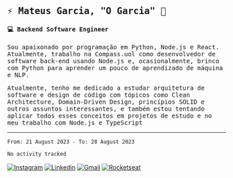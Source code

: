 
<samp>
  
## ⚡ Mateus Garcia, "O Garcia" :rocket: 
  

#### 💻 Backend Software Engineer

Sou apaixonado por programação em Python, Node.js e React. Atualmente, trabalho na Compass.uol como desenvolvedor de software back-end usando Node.js e, ocasionalmente, brinco com Python para aprender um pouco de aprendizado de máquina e NLP.

Atualmente, tenho me dedicado a estudar arquitetura de software e design de código com tópicos como Clean Architecture, Domain-Driven Design, princípios SOLID e outros assuntos interessantes, e também estou tentando aplicar todos esses conceitos em projetos de estudo e no meu trabalho com Node.js e TypeScript

---

<!--START_SECTION:waka-->

```txt
From: 21 August 2023 - To: 28 August 2023

No activity tracked
```

<!--END_SECTION:waka-->
  
</samp>

[![Instagram](https://img.shields.io/badge/-Mateus%20Garcia-c080ff?style=flat-square&labelColor=c080ff&logo=instagram&logoColor=white&link=https://www.instagram.com/mpg.x)](https://www.instagram.com/mpg.x) 
[![Linkedin](https://img.shields.io/badge/-Mateus%20Garcia-c080ff?style=flat-square&logo=Linkedin&logoColor=white&link=https://www.linkedin.com/in/mpgxc)](https://www.linkedin.com/in/mpgxc) 
[![Gmail](https://img.shields.io/badge/-mpgx5.c@gmail.com-c080ff?style=flat-square&logo=Gmail&logoColor=white&link=mailto:diego.schell.f@gmail.com)](mailto:mpgx5.c@gmail.com)
[![Rocketseat](https://img.shields.io/badge/-Rocketseat%20Profile-c080ff?style=flat-square&labelColor=c080ff&logoColor=white&link=https://app.rocketseat.com.br/me/mpgxc)](https://app.rocketseat.com.br/me/mpgxc)
